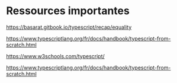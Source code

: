 # Ressources importantes 

https://basarat.gitbook.io/typescript/recap/equality 

https://www.typescriptlang.org/fr/docs/handbook/typescript-from-scratch.html

https://www.w3schools.com/typescript/

https://www.typescriptlang.org/fr/docs/handbook/typescript-from-scratch.html

